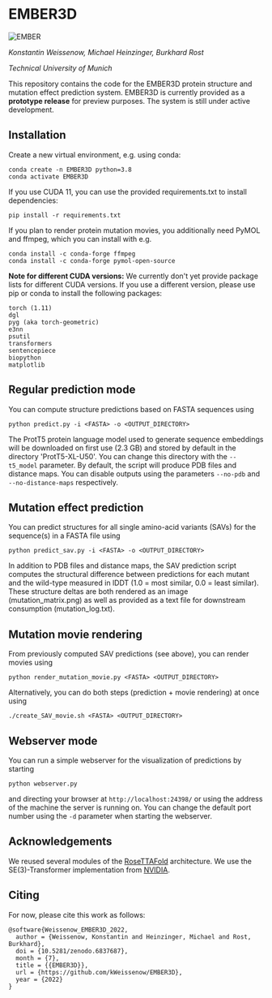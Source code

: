 # EMBER3D
![EMBER](https://rostlab.org/~conpred/EMBER_sketch_small.png "EMBER")

*Konstantin Weissenow, Michael Heinzinger, Burkhard Rost*

*Technical University of Munich*

This repository contains the code for the EMBER3D protein structure and mutation effect prediction system. EMBER3D is currently provided as a **prototype release** for preview purposes. The system is still under active development.

## Installation

Create a new virtual environment, e.g. using conda:
```
conda create -n EMBER3D python=3.8
conda activate EMBER3D
```

If you use CUDA 11, you can use the provided requirements.txt to install dependencies:
```
pip install -r requirements.txt
```

If you plan to render protein mutation movies, you additionally need PyMOL and ffmpeg, which you can install with e.g.
```
conda install -c conda-forge ffmpeg
conda install -c conda-forge pymol-open-source
```

**Note for different CUDA versions:** We currently don't yet provide package lists for different CUDA versions. If you use a different version, please use pip or conda to install the following packages:
```
torch (1.11)
dgl
pyg (aka torch-geometric)
e3nn
psutil
transformers
sentencepiece
biopython
matplotlib
```

## Regular prediction mode

You can compute structure predictions based on FASTA sequences using
```
python predict.py -i <FASTA> -o <OUTPUT_DIRECTORY>
```

The ProtT5 protein language model used to generate sequence embeddings will be downloaded on first use (2.3 GB) and stored by default in the directory 'ProtT5-XL-U50'. You can change this directory with the `--t5_model` parameter.
By default, the script will produce PDB files and distance maps. You can disable outputs using the parameters `--no-pdb` and `--no-distance-maps` respectively.

## Mutation effect prediction

You can predict structures for all single amino-acid variants (SAVs) for the sequence(s) in a FASTA file using
```
python predict_sav.py -i <FASTA> -o <OUTPUT_DIRECTORY>
```

In addition to PDB files and distance maps, the SAV prediction script computes the structural difference between predictions for each mutant and the wild-type measured in lDDT (1.0 = most similar, 0.0 = least similar). These structure deltas are both rendered as an image (mutation_matrix.png) as well as provided as a text file for downstream consumption (mutation_log.txt).

## Mutation movie rendering

From previously computed SAV predictions (see above), you can render movies using
```
python render_mutation_movie.py <FASTA> <OUTPUT_DIRECTORY>
```

Alternatively, you can do both steps (prediction + movie rendering) at once using
```
./create_SAV_movie.sh <FASTA> <OUTPUT_DIRECTORY>
```

## Webserver mode

You can run a simple webserver for the visualization of predictions by starting
```
python webserver.py
```
and directing your browser at `http://localhost:24398/` or using the address of the machine the server is running on. You can change the default port number using the `-d` parameter when starting the webserver.

## Acknowledgements

We reused several modules of the [RoseTTAFold](https://github.com/RosettaCommons/RoseTTAFold) architecture. We use the SE(3)-Transformer implementation from [NVIDIA](https://github.com/NVIDIA/DeepLearningExamples/tree/master/DGLPyTorch/DrugDiscovery/SE3Transformer).

## Citing

For now, please cite this work as follows:
```
@software{Weissenow_EMBER3D_2022,
  author = {Weissenow, Konstantin and Heinzinger, Michael and Rost, Burkhard},
  doi = {10.5281/zenodo.6837687},
  month = {7},
  title = {{EMBER3D}},
  url = {https://github.com/kWeissenow/EMBER3D},
  year = {2022}
}
```

